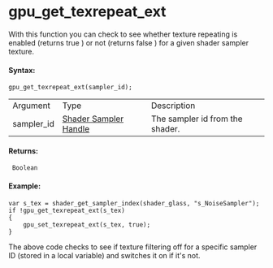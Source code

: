 # gpu_get_texrepeat_ext

With this function you can check to see whether texture repeating is
enabled (returns true ) or not (returns false ) for a given shader
sampler texture.

#### Syntax:

``` gml
gpu_get_texrepeat_ext(sampler_id);
```

|            |                                                                                                                                  |                                 |
|------------|----------------------------------------------------------------------------------------------------------------------------------|---------------------------------|
| Argument   | Type                                                                                                                             | Description                     |
| sampler_id |  [Shader Sampler Handle](../../../../../GameMaker_Language/GML_Reference/Asset_Management/Shaders/shader_get_sampler_index)  | The sampler id from the shader. |

#### Returns:

``` gml
 Boolean
```

#### Example:

``` gml
var s_tex = shader_get_sampler_index(shader_glass, "s_NoiseSampler");
if !gpu_get_texrepeat_ext(s_tex)
{
    gpu_set_texrepeat_ext(s_tex, true);
}
```

The above code checks to see if texture filtering off for a specific
sampler ID (stored in a local variable) and switches it on if it's not.
